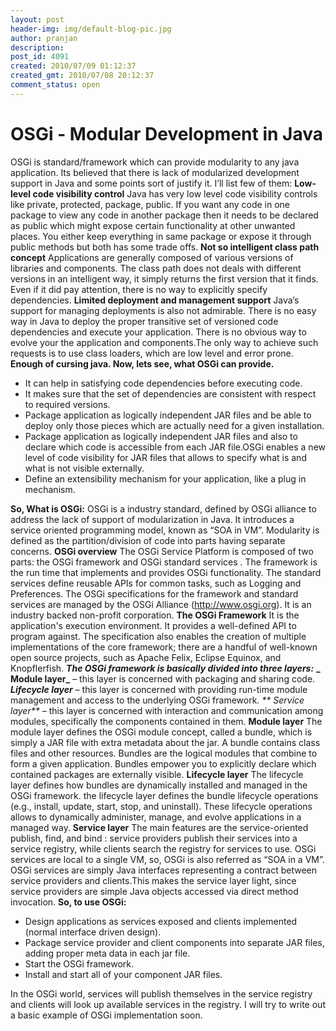 ```yaml
---
layout: post
header-img: img/default-blog-pic.jpg
author: pranjan
description: 
post_id: 4091
created: 2010/07/09 01:12:37
created_gmt: 2010/07/08 20:12:37
comment_status: open
---
```


# OSGi - Modular Development in Java

OSGi is standard/framework which can provide modularity to any java application. Its believed that there is lack of modularized development support in Java and some points sort of justify it. I’ll list few of them: **Low-level code visibility control** Java has very low level code visibility controls like private, protected, package, public. If you want any code in one package to view any code in another package then it needs to be declared as public which might expose certain functionality at other unwanted places. You either keep everything in same package or expose it through  public methods but both has some trade offs. **Not so intelligent class path concept** Applications are generally composed of various versions of libraries and components. The class path does not deals with different versions in an intelligent way, it simply returns the first version that it finds. Even if it did pay attention, there is no way to explicitly specify dependencies.  **Limited deployment and management support** Java’s support for managing deployments is also not admirable. There is no easy way in Java to deploy the proper transitive set of versioned code dependencies and execute your application. There is no obvious way to evolve your the application and components.The only way to achieve such requests is to use class loaders, which are low level and error prone. **Enough of cursing java. Now, lets see, what OSGi can provide.**

  * It can help in satisfying code dependencies before executing code.
  * It makes sure that the set of dependencies are consistent with respect to required versions.
  * Package application as logically independent JAR files and be able to deploy only those pieces which are actually need for a given installation.
  * Package application as logically independent JAR files and also to declare which code is accessible from each JAR file.OSGi enables a new level of code visibility for JAR files that allows to specify what is and what is not visible externally.
  * Define an extensibility mechanism for your application, like a plug in mechanism.

**So, What is OSGi:** OSGi is a industry standard, defined by OSGi alliance to address the lack of support of modularization in Java. It introduces a service oriented programming model, known as “SOA in VM”. Modularity is defined as the partition/division of code into parts having separate concerns. **OSGi overview** The OSGi Service Platform is composed of two parts: the OSGi framework and OSGi standard services . The framework is the run time that implements and provides OSGi functionality. The standard services define reusable APIs for common tasks, such as Logging and Preferences. The OSGi specifications for the framework and standard services are managed by the OSGi Alliance (http://www.osgi.org). It is an industry backed non-profit corporation. **The OSGi Framework** It is the application's execution environment. It provides a well-defined API to program against. The specification also enables the creation of multiple implementations of the core framework; there are a handful of well-known open source projects, such as Apache Felix, Eclipse Equinox, and Knopflerfish. **_The OSGi framework is basically divided into three layers:_** **_ Module layer_** – this layer is concerned with packaging and sharing code. **_Lifecycle layer_** – this layer is concerned with providing run-time module management and access to the underlying OSGi framework. _** Service layer**_ – this layer is concerned with interaction and communication among modules, specifically the components contained in them. **Module layer** The module layer defines the OSGi module concept, called a bundle, which is simply a JAR file with extra metadata about the jar. A bundle contains class files and other resources. Bundles are the logical modules that combine to form a given application. Bundles empower you to explicitly declare which contained packages are externally visible. **Lifecycle layer** The lifecycle layer defines how bundles are dynamically installed and managed in the OSGi framework. the lifecycle layer defines the bundle lifecycle operations (e.g., install, update, start, stop, and uninstall). These lifecycle operations allows to dynamically administer, manage, and evolve applications in a managed way. **Service layer** The main features are the service-oriented publish, find, and bind : service providers publish their services into a service registry, while clients search the registry for services to use. OSGi services are local to a single VM, so, OSGi is also referred as “SOA in a VM”. OSGi services are simply Java interfaces representing a contract between service providers and clients.This makes the service layer light, since service providers are simple Java objects accessed via direct method invocation. **So, to use OSGi:**

  * Design applications as services exposed and clients implemented (normal interface driven design).
  * Package service provider and client components into separate JAR files, adding proper meta data in each jar file.
  * Start the OSGi framework.
  * Install and start all of your component JAR files.

In the OSGi world, services will publish themselves in the service registry and clients will look up available services in the registry. I will try to write out a basic example of OSGi implementation soon.